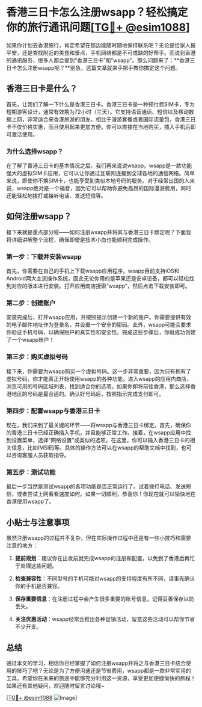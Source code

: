 # 香港三日卡怎么注册wsapp？轻松搞定你的旅行通讯问题[[TG💪+ @esim1088](https://t.me/s/esim1088)]

如果你计划去香港旅行，肯定希望在那边能随时随地保持联系吧？无论是给家人报平安，还是查找附近的美食和景点，手机网络都是不可或缺的好帮手。而说到香港的通讯服务，很多人都会提到“香港三日卡”和“wsapp”。那么问题来了：**香港三日卡怎么注册wsapp呢？**别急，这篇文章就来手把手教你搞定这个问题。

## 香港三日卡是什么？

首先，让我们了解一下什么是香港三日卡。香港三日卡是一种预付费SIM卡，专为短期游客设计，通常有效期为72小时（三天）。它支持语音通话、短信以及移动数据上网，非常适合来香港旅游的朋友。相比于漫游套餐或者国际流量包，香港三日卡不仅价格实惠，而且使用起来更加方便。你可以直接在当地购买，插入手机后即可激活使用。

### 为什么选择wsapp？

在了解了香港三日卡的基本情况之后，我们再来说说wsapp。wsapp是一款功能强大的虚拟SIM卡应用，它可以让你通过互联网连接到全球各地的通信网络。简单来说，即使你不换SIM卡，也能享受到类似本地号码的服务。对于经常出国的人来说，wsapp绝对是一个福音，因为它可以帮助你避免高昂的国际漫游费用，同时还能轻松地拨打或接听电话、发送短信等。

## 如何注册wsapp？

接下来就是重点部分啦——如何注册wsapp并将其与香港三日卡绑定呢？下面我将详细讲解整个流程，确保即使是技术小白也能顺利完成操作。

### 第一步：下载并安装wsapp

首先，你需要在自己的手机上下载wsapp应用程序。wsapp目前支持iOS和Android两大主流操作系统，因此无论你用的是苹果还是安卓设备，都可以轻松找到对应的版本进行安装。打开应用商店搜索“wsapp”，然后点击下载安装即可。

### 第二步：创建账户

安装完成后，打开wsapp应用，并按照提示创建一个新的账户。你需要提供有效的电子邮件地址作为登录名，并设置一个安全的密码。此外，wsapp可能会要求你验证手机号码，以确保账户的真实性和安全性。完成这些步骤后，你就成功创建了一个wsapp账户！

### 第三步：购买虚拟号码

接下来，你需要为wsapp购买一个虚拟号码。这一步非常重要，因为只有拥有了虚拟号码，你才能真正开始使用wsapp的各种功能。进入wsapp的应用内商店，浏览可用的号码区域列表，找到适合你的选项。如果你即将前往香港，那么选择香港地区的号码是最合适的。确认好号码后，按照指示完成支付即可。

### 第四步：配置wsapp与香港三日卡

现在，我们来到了最关键的环节——将wsapp与香港三日卡绑定。首先，确保你的香港三日卡已经正确插入手机，并且能够正常工作。接着，在wsapp应用中找到设置菜单，选择“网络设置”或类似的选项。在这里，你可以输入香港三日卡的相关信息，比如IMSI码等。具体的操作方法可以在wsapp的帮助文档中找到，也可以咨询客服人员获取指导。

### 第五步：测试功能

最后一步当然是测试wsapp的各项功能是否正常运行了。试着拨打电话、发送短信，或者尝试上网看看速度如何。如果一切顺利，恭喜你！你现在就可以愉快地在香港使用wsapp了。

## 小贴士与注意事项

虽然注册wsapp的过程并不复杂，但在实际操作过程中还是有一些小技巧和需要注意的地方：

1. **提前规划**：建议你在出发前就完成wsapp的注册和配置，以免到了香港后再忙于处理这些问题。
   
2. **检查兼容性**：不同型号的手机可能对wsapp的支持程度有所不同，请事先确认你的手机是否兼容。

3. **保存重要信息**：在注册过程中会产生很多重要的账号信息，记得妥善保存以防丢失。

4. **关注优惠活动**：wsapp经常会推出各种促销活动，留意这些活动可以帮你节省不少开支。

## 总结

通过本文的学习，相信你已经掌握了如何注册wsapp并将之与香港三日卡结合使用的技巧了吧？无论是为了方便沟通还是节省费用，wsapp都是一款非常实用的工具。希望你在未来的旅途中能够充分利用这一资源，享受更加便捷愉快的旅程！如果还有其他疑问，欢迎随时留言讨论哦~

[[TG💪+ @esim1088](https://t.me/s/esim1088) ![Image](https://i.postimg.cc/4NQfJmqS/Snipaste-2025-05-13-00-14-12.png)]